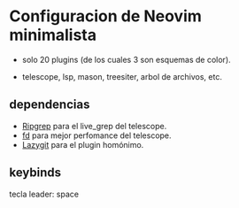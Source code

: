# Configuracion de Neovim minimalista

* solo 20 plugins (de los cuales 3 son esquemas de color).

* telescope, lsp, mason, treesiter, arbol de archivos, etc.

## dependencias

* [Ripgrep](https://github.com/BurntSushi/ripgrep) para el live_grep del telescope.
* [fd](https://github.com/sharkdp/fd) para mejor perfomance del telescope.
* [Lazygit](https://github.com/jesseduffield/lazygit) para el plugin homónimo.

## keybinds

tecla leader: space
> 
